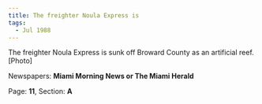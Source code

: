 ```yaml
---  
title: The freighter Noula Express is  
tags:  
  - Jul 1988  
---  
```

  
The freighter Noula Express is sunk off Broward County as an artificial reef. [Photo]  
  
Newspapers: **Miami Morning News or The Miami Herald**  
  
Page: **11**, Section: **A** 
